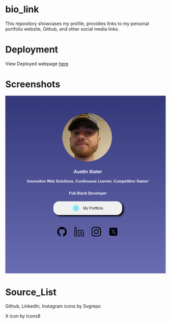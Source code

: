 # bio_link
This repository showcases my profile, providies links to my personal portfolio website, Github, and other social media links.

# Deployment
View Deployed webpage [here](https://my-link-spot.netlify.app)

# Screenshots
![Display](./src/assets/display.png)

# Source_List
Github, LinkedIn, Instagram icons by Svgrepo

X icon by Icons8